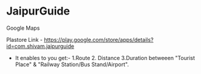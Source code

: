 # JaipurGuide
Google Maps

Plastore Link - https://play.google.com/store/apps/details?id=com.shivam.jaipurguide


- It enables to you get:-
  1.Route   2. Distance     3.Duration
  betweeen "Tourist Place" & "Railway Station/Bus Stand/Airport".
